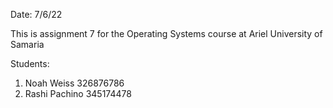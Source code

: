 Date: 7/6/22

This is assignment 7 for the Operating Systems course at Ariel University of Samaria

Students:
1. Noah Weiss 326876786
2. Rashi Pachino 345174478

